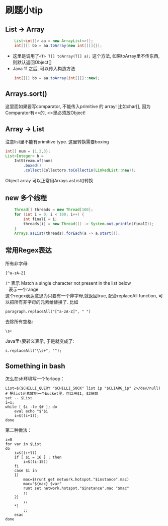 # 刷题小tip
## List -> Array
```java
    List<int[]> aa = new ArrayList<>();
    int[][] bb = aa.toArray(new int[][]{});
```
- 这里是调用了`<T> T[] toArray(T[] a);` 这个方法, 如果toArray里不传东西, 则默认返回Object[]
- Java 11 之后, 可以传入构造方法
```java
    int[][] bb = aa.toArray(int[][]::new);
```
## Arrays.sort()
这里面如果要写comparator, 不能传入primitive 的 array! 比如char[], 因为Comparator有<>的, <>里必须放Object!
## Array -> List
注意list里不能有primitive type. 这里转换需要boxing
```java
int[] num = {1,2,3};
List<Integer> b = 
    IntStream.of(num)
        .boxed()
        .collect(Collectors.toCollectio(LinkedList::new));
```
Object array 可以正常用Arrays.asList()转换

## new 多个线程 
```java
    Thread[] threads = new Thread[100];
    for (int i = 0; i < 100; i++) {
        int finalI = i;
        threads[i] = new Thread(() -> System.out.println(finalI));
    }
    Arrays.asList(threads).forEach(a -> a.start());
```
## 常用Regex表达
所有非字母:
```
[^a-zA-Z]
```
`[^` 表示 Match a single character not present in the list below  
`-` 表示一个range  
这个regex表达意思为只要有一个非字母,就返回true, 配合replaceAll function, 可以把所有非字母的元素给替换了. 比如
```
paragraph.replaceAll("[^a-zA-Z]", " ")
```
去除所有空格:
```
\s+
```
Java里`\`要转义表示, 于是就变成了:
```
s.replaceAll("\\s+", "");
```

## Something in bash
怎么在sh环境写一个forloop：
```
List=$($CHILLI_QUERY "$CHILLI_SOCK" list ip "$CLIARG_ip" 2>/dev/null)
# 把list元素放到一个bucket里，可以用$1, $2获取
set -- $List
i=1;
while [ $i -le $# ]; do
    eval echo "$"$i
    i=$((i+1));
done
```

第二种做法：
```
i=0
for var in $List
do
    i=$((i+1))
    if [ $i = 16 ] ; then
        i=$((i-15))
    fi
    case $i in
    1)
        mac=$(runt get network.hotspot."$instance".mac)
        mac="${mac} $var"
        runt set network.hotspot."$instance".mac "$mac"
        ;;
    2)
        ;;
    *)
        ;;
    esac
done
```